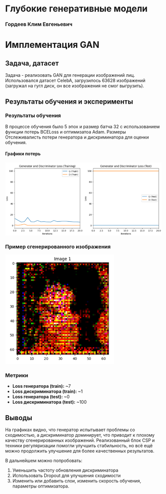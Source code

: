 # Глубокие генеративные модели
### Гордеев Клим Евгеньевич
#
# Имплементация GAN

## Задача, датасет
Задача - реализовать GAN для генерации изображений лиц.
Использовался датасет CelebA, загрузилось 63628 изображений (загружал на гугл диск, он все изображения не смог выгрузить).

## Результаты обучения и эксперименты

### Результаты обучения

В процессе обучения было 5 эпох и размер батча 32 с использованием функции потерь BCELoss и оптимизатоа Adam. Размеры
Отслеживалисть потери генератора и дискриминатора для оценки обучения.

#### Графики потерь

![Графики потерь](графики.png)

### Пример сгенерированного изображения

![Сгенерированное изображение](пример.png)

### Метрики

- **Loss генератора (train):** ~7
- **Loss дискриминатора (train):** ~1
- **Loss генератора (test):** ~0
- **Loss дискриминатора (test):** ~100

## Выводы

На графиках видно, что генератор испытывает проблемы со сходимостью, а дискриминатор доминирует, что приводит к плохому качеству сгенерированных изображений. Реализованный блок CSP и техники регуляризации помогли улучшить стабильность, но всё ещё можно продолжить улучшение для более качественных результатов.

В дальнейшем можно попробовать:
1. Уменьшить частоту обновления дискриминатора
2. Использовать Dropout для улучшения сходимости
3. Изменить или добавить слои, изменить скорость обучения, параметры оптимизатора.


